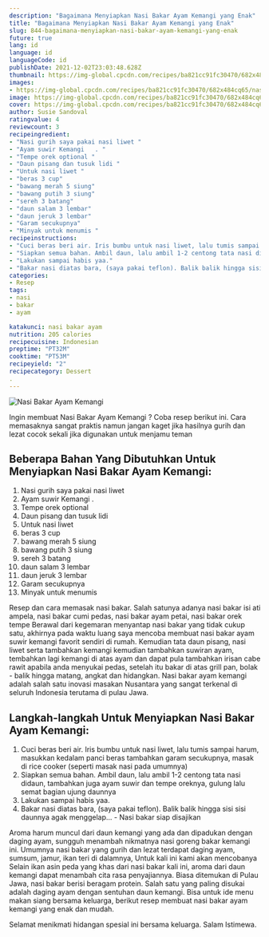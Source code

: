 ```yaml
---
description: "Bagaimana Menyiapkan Nasi Bakar Ayam Kemangi yang Enak"
title: "Bagaimana Menyiapkan Nasi Bakar Ayam Kemangi yang Enak"
slug: 844-bagaimana-menyiapkan-nasi-bakar-ayam-kemangi-yang-enak
future: true
lang: id
language: id
languageCode: id
publishDate: 2021-12-02T23:03:48.628Z 
thumbnail: https://img-global.cpcdn.com/recipes/ba821cc91fc30470/682x484cq65/nasi-bakar-ayam-kemangi-foto-resep-utama.png
images:
- https://img-global.cpcdn.com/recipes/ba821cc91fc30470/682x484cq65/nasi-bakar-ayam-kemangi-foto-resep-utama.png
image: https://img-global.cpcdn.com/recipes/ba821cc91fc30470/682x484cq65/nasi-bakar-ayam-kemangi-foto-resep-utama.png
cover: https://img-global.cpcdn.com/recipes/ba821cc91fc30470/682x484cq65/nasi-bakar-ayam-kemangi-foto-resep-utama.png
author: Susie Sandoval
ratingvalue: 4
reviewcount: 3
recipeingredient:
- "Nasi gurih saya pakai nasi liwet "
- "Ayam suwir Kemangi   . "
- "Tempe orek optional "
- "Daun pisang dan tusuk lidi "
- "Untuk nasi liwet "
- "beras 3 cup"
- "bawang merah 5 siung"
- "bawang putih 3 siung"
- "sereh 3 batang"
- "daun salam 3 lembar"
- "daun jeruk 3 lembar"
- "Garam secukupnya"
- "Minyak untuk menumis "
recipeinstructions:
- "Cuci beras beri air. Iris bumbu untuk nasi liwet, lalu tumis sampai harum, masukkan kedalam panci beras tambahkan garam secukupnya, masak di rice cooker (seperti masak nasi pada umumnya)"
- "Siapkan semua bahan. Ambil daun, lalu ambil 1-2 centong tata nasi didaun, tambahkan juga ayam suwir dan tempe oreknya, gulung lalu semat bagian ujung daunnya"
- "Lakukan sampai habis yaa."
- "Bakar nasi diatas bara, (saya pakai teflon). Balik balik hingga sisi sisi daunnya agak menggelap...  Nasi bakar siap disajikan"
categories:
- Resep
tags:
- nasi
- bakar
- ayam

katakunci: nasi bakar ayam 
nutrition: 205 calories
recipecuisine: Indonesian
preptime: "PT32M"
cooktime: "PT53M"
recipeyield: "2"
recipecategory: Dessert
. 
---
```



![Nasi Bakar Ayam Kemangi](https://img-global.cpcdn.com/recipes/ba821cc91fc30470/682x484cq65/nasi-bakar-ayam-kemangi-foto-resep-utama.png)

Ingin membuat Nasi Bakar Ayam Kemangi ? Coba resep berikut ini. Cara memasaknya sangat praktis namun jangan kaget jika hasilnya gurih dan lezat cocok sekali jika digunakan untuk menjamu teman

<!--inarticleads1-->

## Beberapa Bahan Yang Dibutuhkan Untuk Menyiapkan Nasi Bakar Ayam Kemangi:

1. Nasi gurih saya pakai nasi liwet 
1. Ayam suwir Kemangi   . 
1. Tempe orek optional 
1. Daun pisang dan tusuk lidi 
1. Untuk nasi liwet 
1. beras 3 cup
1. bawang merah 5 siung
1. bawang putih 3 siung
1. sereh 3 batang
1. daun salam 3 lembar
1. daun jeruk 3 lembar
1. Garam secukupnya
1. Minyak untuk menumis 

Resep dan cara memasak nasi bakar. Salah satunya adanya nasi bakar isi ati ampela, nasi bakar cumi pedas, nasi bakar ayam petai, nasi bakar orek tempe Berawal dari kegemaran menyantap nasi bakar yang tidak cukup satu, akhirnya pada waktu luang saya mencoba membuat nasi bakar ayam suwir kemangi favorit sendiri di rumah. Kemudian tata daun pisang, nasi liwet serta tambahkan kemangi kemudian tambahkan suwiran ayam, tembahkan lagi kemangi di atas ayam dan dapat pula tambahkan irisan cabe rawit apabila anda menyukai pedas, setelah itu bakar di atas grill pan, bolak - balik hingga matang, angkat dan hidangkan. Nasi bakar ayam kemangi adalah salah satu inovasi masakan Nusantara yang sangat terkenal di seluruh Indonesia terutama di pulau Jawa. 

<!--inarticleads2-->

## Langkah-langkah Untuk Menyiapkan Nasi Bakar Ayam Kemangi:

1. Cuci beras beri air. Iris bumbu untuk nasi liwet, lalu tumis sampai harum, masukkan kedalam panci beras tambahkan garam secukupnya, masak di rice cooker (seperti masak nasi pada umumnya)
1. Siapkan semua bahan. Ambil daun, lalu ambil 1-2 centong tata nasi didaun, tambahkan juga ayam suwir dan tempe oreknya, gulung lalu semat bagian ujung daunnya
1. Lakukan sampai habis yaa.
1. Bakar nasi diatas bara, (saya pakai teflon). Balik balik hingga sisi sisi daunnya agak menggelap...  - Nasi bakar siap disajikan


Aroma harum muncul dari daun kemangi yang ada dan dipadukan dengan daging ayam, sungguh menambah nikmatnya nasi goreng bakar kemangi ini. Umumnya nasi bakar yang gurih dan lezat terdapat daging ayam, sumsum, jamur, ikan teri di dalamnya, Untuk kali ini kami akan mencobanya Selain ikan asin peda yang khas dari nasi bakar kali ini, aroma dari daun kemangi dapat menambah cita rasa penyajiannya. Biasa ditemukan di Pulau Jawa, nasi bakar berisi beragam protein. Salah satu yang paling disukai adalah daging ayam dengan sentuhan daun kemangi. Bisa untuk ide menu makan siang bersama keluarga, berikut resep membuat nasi bakar ayam kemangi yang enak dan mudah. 

Selamat menikmati hidangan spesial ini bersama keluarga. Salam Istimewa.
